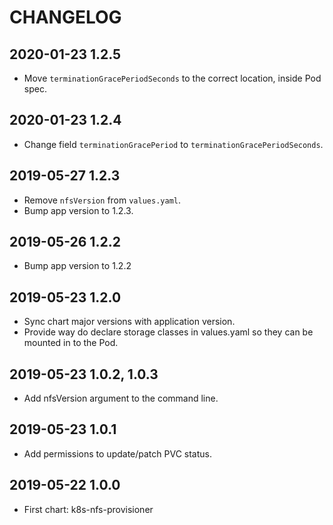 # CHANGELOG

## 2020-01-23 1.2.5

* Move `terminationGracePeriodSeconds` to the correct location, inside Pod spec.

## 2020-01-23 1.2.4

* Change field `terminationGracePeriod` to `terminationGracePeriodSeconds`.

## 2019-05-27 1.2.3

* Remove `nfsVersion` from `values.yaml`.
* Bump app version to 1.2.3.

## 2019-05-26 1.2.2

* Bump app version to 1.2.2

## 2019-05-23 1.2.0

* Sync chart major versions with application version.
* Provide way do declare storage classes in values.yaml so they can be mounted in to the Pod.

## 2019-05-23 1.0.2, 1.0.3

* Add nfsVersion argument to the command line.

## 2019-05-23 1.0.1

* Add permissions to update/patch PVC status.

## 2019-05-22 1.0.0

* First chart: k8s-nfs-provisioner
